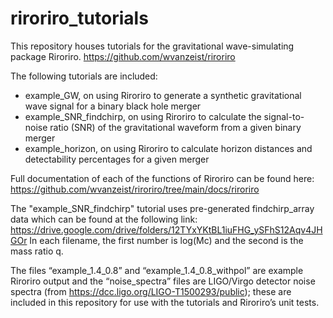 # riroriro_tutorials
This repository houses tutorials for the gravitational wave-simulating package Riroriro. https://github.com/wvanzeist/riroriro

The following tutorials are included:
- example_GW, on using Riroriro to generate a synthetic gravitational wave signal for a binary black hole merger
- example_SNR_findchirp, on using Riroriro to calculate the signal-to-noise ratio (SNR) of the gravitational waveform from a given binary merger
- example_horizon, on using Riroriro to calculate horizon distances and detectability percentages for a given merger

Full documentation of each of the functions of Riroriro can be found here: https://github.com/wvanzeist/riroriro/tree/main/docs/riroriro

The "example_SNR_findchirp" tutorial uses pre-generated findchirp_array data which can be found at the following link: https://drive.google.com/drive/folders/12TYxYKtBL1iuFHG_ySFhS12Aqv4JHGOr In each filename, the first number is log(Mc) and the second is the mass ratio q.

The files “example_1.4_0.8” and “example_1.4_0.8_withpol” are example Riroriro output and the “noise_spectra” files are LIGO/Virgo detector noise spectra (from https://dcc.ligo.org/LIGO-T1500293/public); these are included in this repository for use with the tutorials and Riroriro’s unit tests.

